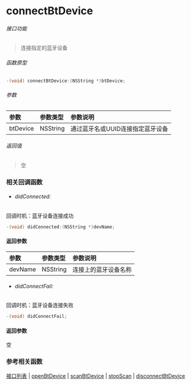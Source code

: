 # connectBtDevice

###### 接口功能
> 连接指定的蓝牙设备

###### 函数原型

```objective-c
-(void) connectBtDevice:(NSString *)btDevice;
```

###### 参数
| 参数 | 参数类型 | 参数说明 |
| :-------- | :--------| :------ |
| btDevice| NSString | 通过蓝牙名或UUID连接指定蓝牙设备 |

###### 返回值
> 空

### 相关回调函数
- ###### didConnected:
回调时机：蓝牙设备连接成功
```objective-c
-(void) didConnected:(NSString *)devName;
```

#### 返回参数
| 参数 | 参数类型 | 参数说明 |
| :-------- | :--------| :------ |
| devName| NSString | 连接上的蓝牙设备名称 |


- ###### didConnectFail:
回调时机：蓝牙设备连接失败
```objective-c
-(void) didConnectFail;
```
#### 返回参数
空

### 参考相关函数
[接口列表](../README-cn.md) | [openBtDevice](openBtDevice-cn.md) | [scanBtDevice](scanBtDevice-cn.md) | [stopScan](stopScan-cn.md) | [disconnectBtDevice](disconnectBtDevice-cn.md)

